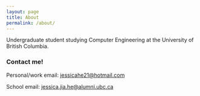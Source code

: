 ```yaml
---
layout: page
title: About
permalink: /about/
---
```


Undergraduate student studying Computer Engineering at the University of British Columbia.


### Contact me!
Personal/work email: [jessicahe21@hotmail.com](mailto:jessicahe21@hotmail.com)

School email: [jessica.jia.he@alumni.ubc.ca](mailto:jessica.jia.he@alumni.ubc.ca)
